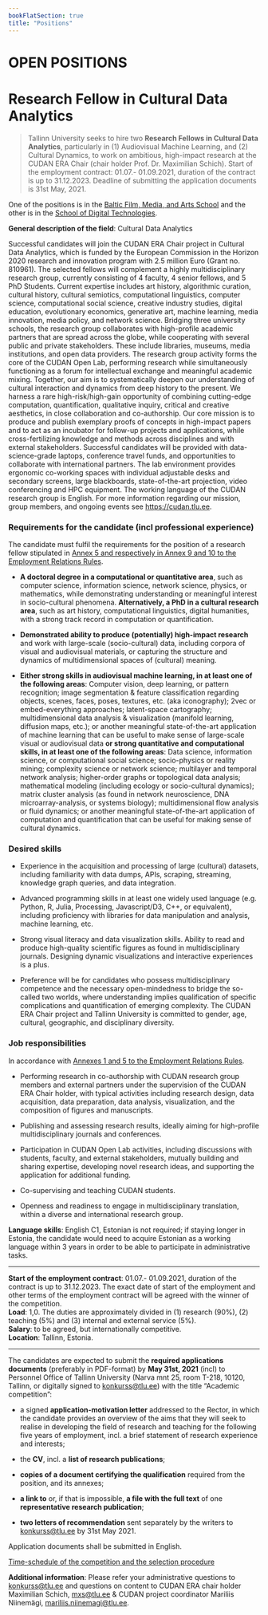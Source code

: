 ```yaml
---
bookFlatSection: true
title: "Positions"
---
```

OPEN POSITIONS
==  


# Research Fellow in Cultural Data Analytics   

> Tallinn University seeks to hire two **Research Fellows in Cultural Data Analytics**, particularly in (1) Audiovisual Machine Learning, and (2) Cultural Dynamics, to work on ambitious, high-impact research at the CUDAN ERA Chair (chair holder Prof. Dr. Maximilian Schich). Start of the employment contract: 01.07.- 01.09.2021, duration of the contract is up to 31.12.2023. Deadline of submitting the application documents is 31st May, 2021.

One of the positions is in the [Baltic Film, Media, and Arts School](https://www.tlu.ee/en/bfm) and the other is in the [School of Digital Technologies](https://www.tlu.ee/en/dt).

**General description of the field**: Cultural Data Analytics
 
Successful candidates will join the CUDAN ERA Chair project in Cultural Data Analytics, which is funded by the European Commission in the Horizon 2020 research and innovation program with 2.5 million Euro (Grant no. 810961). The selected fellows will complement a highly multidisciplinary research group, currently consisting of 4 faculty, 4 senior fellows, and 5 PhD Students. Current expertise includes art history, algorithmic curation, cultural history, cultural semiotics, computational linguistics, computer science, computational social science, creative industry studies, digital education, evolutionary economics, generative art, machine learning, media innovation, media policy, and network science. Bridging three university schools, the research group collaborates with high-profile academic partners that are spread across the globe, while cooperating with several public and private stakeholders. These include libraries, museums, media institutions, and open data providers. The research group activity forms the core of the CUDAN Open Lab, performing research while simultaneously functioning as a forum for intellectual exchange and meaningful academic mixing. Together, our aim is to systematically deepen our understanding of cultural interaction and dynamics from deep history to the present. We harness a rare high-risk/high-gain opportunity of combining cutting-edge computation, quantification, qualitative inquiry, critical and creative aesthetics, in close collaboration and co-authorship. Our core mission is to produce and publish exemplary proofs of concepts in high-impact papers and to act as an incubator for follow-up projects and applications, while cross-fertilizing knowledge and methods across disciplines and with external stakeholders. Successful candidates will be provided with data-science-grade laptops, conference travel funds, and opportunities to collaborate with international partners. The lab environment provides ergonomic co-working spaces with individual adjustable desks and secondary screens, large blackboards, state-of-the-art projection, video conferencing and HPC equipment. The working language of the CUDAN research group is English. For more information regarding our mission, group members, and ongoing events see https://cudan.tlu.ee. 

### **Requirements for the candidate (incl professional experience)**  
The candidate must fulfil the requirements for the position of a research fellow stipulated in [Annex 5 and respectively in Annex 9 and 10 to the Employment Relations Rules](https://www.tlu.ee/sites/default/files/Personaliosakond/Documents/TLU_Employment_Relations_Rules%20(annexes).pdf).

- **A doctoral degree in a computational or quantitative area**, such as computer science, information science, network science, physics, or mathematics, while demonstrating understanding or meaningful interest in socio-cultural phenomena. **Alternatively, a PhD in a cultural research area**, such as art history, computational linguistics, digital humanities, with a strong track record in computation or quantification.  

- **Demonstrated ability to produce (potentially) high-impact research** and work with large-scale (socio-cultural) data, including corpora of visual and audiovisual materials, or capturing the structure and dynamics of multidimensional spaces of (cultural) meaning.  

- **Either strong skills in audiovisual machine learning, in at least one of the following areas**: Computer vision, deep learning, or pattern recognition; image segmentation & feature classification regarding objects, scenes, faces, poses, textures, etc. (aka iconography); 2vec or embed-everything approaches; latent-space cartography; multidimensional data analysis & visualization (manifold learning, diffusion maps, etc.); or another meaningful state-of-the-art application of machine learning that can be useful to make sense of large-scale visual or audiovisual data **or strong quantitative and computational skills, in at least one of the following areas**: Data science, information science, or computational social science; socio-physics or reality mining; complexity science or network science; multilayer and temporal network analysis; higher-order graphs or topological data analysis; mathematical modeling (including ecology or socio-cultural dynamics); matrix cluster analysis (as found in network neuroscience, DNA microarray-analysis, or systems biology); multidimensional flow analysis or fluid dynamics; or another meaningful state-of-the-art application of computation and quantification that can be useful for making sense of cultural dynamics.  

### **Desired skills**  

- Experience in the acquisition and processing of large (cultural) datasets, including familiarity with data dumps, APIs, scraping, streaming, knowledge graph queries, and data integration.  

- Advanced programming skills in at least one widely used language (e.g. Python, R, Julia, Processing, Javascript/D3, C++, or equivalent), including proficiency with libraries for data manipulation and analysis, machine learning, etc.  

- Strong visual literacy and data visualization skills. Ability to read and produce high-quality scientific figures as found in multidisciplinary journals. Designing dynamic visualizations and interactive experiences is a plus.  

- Preference will be for candidates who possess multidisciplinary competence and the necessary open-mindedness to bridge the so-called two worlds, where understanding implies qualification of specific complications and quantification of emerging complexity.
The CUDAN ERA Chair project and Tallinn University is committed to gender, age, cultural, geographic, and disciplinary diversity.  

### **Job responsibilities**  
In accordance with [Annexes 1 and 5 to the Employment Relations Rules](https://www.tlu.ee/sites/default/files/Personaliosakond/Documents/TLU_Employment_Relations_Rules%20(annexes).pdf).

- Performing research in co-authorship with CUDAN research group members and external partners under the supervision of the CUDAN ERA Chair holder, with typical activities including research design, data acquisition, data preparation, data analysis, visualization, and the composition of figures and manuscripts.  

- Publishing and assessing research results, ideally aiming for high-profile multidisciplinary journals and conferences.  

- Participation in CUDAN Open Lab activities, including discussions with students, faculty, and external stakeholders, mutually building and sharing expertise, developing novel research ideas, and supporting the application for additional funding.  

- Co-supervising and teaching CUDAN students.  

- Openness and readiness to engage in multidisciplinary translation, within a diverse and international research group.  

**Language skills**: English C1, Estonian is not required; if staying longer in Estonia, the candidate would need to acquire Estonian as a working language within 3 years in order to be able to participate in administrative tasks.   

---  

**Start of the employment contract**: 01.07.- 01.09.2021, duration of the contract is up to 31.12.2023. The exact date of start of the employment and other terms of the employment contract will be agreed with the winner of the competition.  
**Load**: 1,0. The duties are approximately divided in (1) research (90%), (2) teaching (5%) and (3) internal and external service (5%).  
**Salary**: to be agreed, but internationally competitive.  
**Location**: Tallinn, Estonia.   

---  

The candidates are expected to submit the **required applications documents** (preferably in PDF-format) by **May 31st, 2021** (incl) to Personnel Office of Tallinn University (Narva mnt 25, room T-218, 10120, Tallinn, or digitally signed to konkurss@tlu.ee) with the title “Academic competition”:  

- a signed **application-motivation letter** addressed to the Rector, in which the candidate provides an overview of the aims that they will seek to realise in developing the field of research and teaching for the following five years of employment, incl. a brief statement of research experience and interests;  

- the **CV**, incl. a **list of research publications**;  

- **copies of a document certifying the qualification** required from the position, and its annexes;  

- **a link to** or, if that is impossible, **a file with the full text** of one **representative research publication**;  

- **two letters of recommendation** sent separately by the writers to konkurss@tlu.ee by 31st May 2021.  

Application documents shall be submitted in English.

[Time-schedule of the competition and the selection procedure](https://www.tlu.ee/en/jobs#selection-procedure-and-time-schedule) 

**Additional information**: Please refer your administrative questions to konkurss@tlu.ee and questions on content to CUDAN ERA chair holder Maximilian Schich, mxs@tlu.ee & CUDAN project coordinator Mariliis Niinemägi, mariliis.niinemagi@tlu.ee.